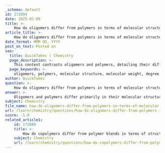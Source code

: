 ```yaml
---
_schema: default
id: 172094
date: 2025-02-09
title: >-
    How do oligomers differ from polymers in terms of molecular structure and properties?
article_title: >-
    How do oligomers differ from polymers in terms of molecular structure and properties?
date_format: MMM DD, YYYY
post_on_text: Posted on
seo:
  title: QuickTakes | Chemistry
  page_description: >-
    This content contrasts oligomers and polymers, detailing their differences in molecular structure, weight, degree of polymerization, and physical and chemical properties, along with their respective applications.
  page_keywords: >-
    oligomers, polymers, molecular structure, molecular weight, degree of polymerization, physical properties, chemical reactivity, applications, viscosity, mechanical strength
author: QuickTakes
question: >-
    How do oligomers differ from polymers in terms of molecular structure and properties?
answer: >-
    Oligomers and polymers differ primarily in their molecular structure and properties, which can be summarized as follows:\n\n### Molecular Structure\n1. **Molecular Weight:**\n   - **Oligomers:** These are low molecular weight materials, typically defined as having a molecular weight of less than 10,000 g/mol. They consist of a small number of repeating units (usually between 2 to 10).\n   - **Polymers:** In contrast, polymers are high molecular weight materials with molecular weights greater than 10,000 g/mol. They are formed from a larger number of repeating units, which can range from hundreds to thousands.\n\n2. **Degree of Polymerization:**\n   - **Oligomers:** The degree of polymerization (the number of repeating units) is relatively low, resulting in shorter chains.\n   - **Polymers:** Polymers have a high degree of polymerization, leading to long chains that contribute to their unique properties.\n\n### Properties\n1. **Physical Properties:**\n   - **Oligomers:** Due to their lower molecular weight, oligomers often exhibit properties that are more similar to small molecules. They may be more fluid and less viscous, and they can have lower melting and boiling points compared to polymers.\n   - **Polymers:** Polymers tend to have higher melting and boiling points, greater mechanical strength, and increased viscosity. Their long chains allow for more complex interactions, which can lead to enhanced properties such as elasticity and toughness.\n\n2. **Chemical Reactivity:**\n   - **Oligomers:** Oligomers may retain some reactivity of their monomeric units, making them useful in applications where further chemical modification is desired.\n   - **Polymers:** Polymers are generally less reactive than oligomers due to the saturation of their chains and the presence of cross-linking, which can stabilize their structure.\n\n3. **Applications:**\n   - **Oligomers:** They are often used in applications where lower viscosity and easier processing are required, such as in coatings, adhesives, and sealants.\n   - **Polymers:** Polymers are widely used in various industries, including packaging, textiles, and construction, due to their durability and versatility.\n\nIn summary, the key differences between oligomers and polymers lie in their molecular weight, degree of polymerization, and resulting physical and chemical properties. Oligomers are characterized by their lower molecular weight and reactivity, while polymers are defined by their higher molecular weight and enhanced mechanical properties.
subject: Chemistry
file_name: how-do-oligomers-differ-from-polymers-in-terms-of-molecular-structure-and-properties.md
url: /learn/chemistry/questions/how-do-oligomers-differ-from-polymers-in-terms-of-molecular-structure-and-properties
score: -1.0
related_article1:
    id: 172089
    title: >-
        How do copolymers differ from polymer blends in terms of structure and properties?
    subject: Chemistry
    url: /learn/chemistry/questions/how-do-copolymers-differ-from-polymer-blends-in-terms-of-structure-and-properties
---
```


&nbsp;